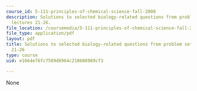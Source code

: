 ```yaml
---
course_id: 5-111-principles-of-chemical-science-fall-2008
description: Solutions to selected biology-related questions from problem sets for
  lectures 21-26.
file_location: /coursemedia/5-111-principles-of-chemical-science-fall-2008/e1664e76fc7509d6964c210608989cf3_L21to26Bio_Key.pdf
file_type: application/pdf
layout: pdf
title: Solutions to selected biology-related questions from problem sets for lectures
  21-26
type: course
uid: e1664e76fc7509d6964c210608989cf3

---
```

None